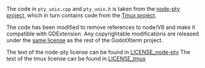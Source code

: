 The code in `pty_unix.cpp` and `pty_unix.h` is taken from the [node-pty project](https://github.com/microsoft/node-pty), which in turn contains code from the [Tmux project](http://tmux.sourceforge.net/).

The code has been modified to remove references to node/V8 and make it compatible with GDExtension. Any copyrightable modifications are released under the [same license](/addons/godot_xterm/LICENSE.md) as the rest of the GodotXterm project.

The text of the node-pty license can be found in [LICENSE_node-pty](./LICENSE_node-pty)
The text of the tmux license can be found in [LICENSE_tmux](./LICENSE_tmux)
